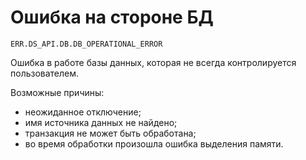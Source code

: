 # Ошибка на стороне БД

`ERR.DS_API.DB.DB_OPERATIONAL_ERROR`

Ошибка в работе базы данных, которая не всегда контролируется пользователем.

Возможные причины:

* неожиданное отключение;
* имя источника данных не найдено;
* транзакция не может быть обработана;
* во время обработки произошла ошибка выделения памяти.
